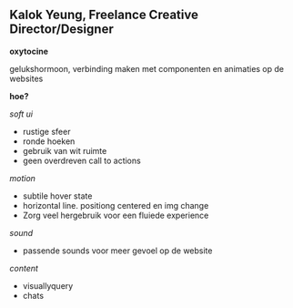 <h2 id="23-may"> Kalok Yeung, Freelance Creative Director/Designer</h2>

**oxytocine**

gelukshormoon, verbinding maken met componenten en animaties op de websites

**hoe?** 

 *soft ui*
 - rustige sfeer
 - ronde hoeken 
 - gebruik van wit ruimte
 - geen overdreven call to actions

 *motion*
 - subtile hover state 
 - horizontal line. positiong centered en img change
 - Zorg veel hergebruik voor een fluiede experience


 *sound* 
 - passende sounds voor meer gevoel op de website

 *content*
 - visuallyquery
 - chats


